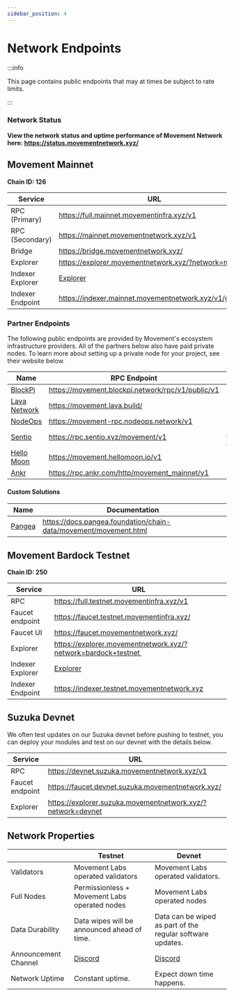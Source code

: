 ```yaml
---
sidebar_position: 4
---
```


# Network Endpoints

:::info

This page contains public endpoints that may at times be subject to rate limits. 

:::

### Network Status

**View the network status and uptime performance of Movement Network here: https://status.movementnetwork.xyz/**


## Movement Mainnet


**Chain ID: 126**

| Service          | URL                                                                    |
|------------------|------------------------------------------------------------------------|
| RPC (Primary)    | https://full.mainnet.movementinfra.xyz/v1                              |
| RPC (Secondary)  | https://mainnet.movementnetwork.xyz/v1                                 |
| Bridge           | https://bridge.movementnetwork.xyz/                                    |
| Explorer         | https://explorer.movementnetwork.xyz/?network=mainnet |
| Indexer Explorer | [Explorer](https://cloud.hasura.io/public/graphiql?endpoint=https%3A%2F%2Findexer.mainnet.movementnetwork.xyz%2Fv1%2Fgraphql) | 
| Indexer Endpoint | https://indexer.mainnet.movementnetwork.xyz/v1/graphql |


### Partner Endpoints

The following public endpoints are provided by Movement's ecosystem infrastructure providers. All of the partners below also have paid private nodes. To learn more about setting up a private node for your project, see their website below.

| Name             | RPC Endpoint                                                                    | Indexer Endpoint |
|------------------|---------------------------------------------------------------------------------|------------------|
| [BlockPi](https://blockpi.io/)             | https://movement.blockpi.network/rpc/v1/public/v1     |                  |
| [Lava Network](https://www.lavanet.xyz/)   | https://movement.lava.build/ |                        |                  |
| [NodeOps](https://nodeops.network)         | https://movement-rpc.nodeops.network/v1 |             |                  |
| [Sentio](https://app.sentio.xyz/)          |  https://rpc.sentio.xyz/movement/v1                   | https://rpc.sentio.xyz/movement-indexer/v1/graphql |
| [Hello Moon](https://www.hellomoon.io/)    | https://movement.hellomoon.io/v1                      |                  |
| [Ankr](https://www.ankr.com/)              | https://rpc.ankr.com/http/movement_mainnet/v1         |                  |


#### Custom Solutions

| Name             | Documentation                                                          |
|------------------|------------------------------------------------------------------------|
| [Pangea](https://pangea.foundation/)    | https://docs.pangea.foundation/chain-data/movement/movement.html    |



## Movement Bardock Testnet
**Chain ID: 250**

| Service          | URL                                                                    |
|------------------|------------------------------------------------------------------------|
| RPC              | https://full.testnet.movementinfra.xyz/v1        |
| Faucet endpoint  | https://faucet.testnet.movementinfra.xyz/      |
| Faucet UI        | https://faucet.movementnetwork.xyz/        |
| Explorer         | https://explorer.movementnetwork.xyz/?network=bardock+testnet  |
| Indexer Explorer | [Explorer](https://cloud.hasura.io/public/graphiql?endpoint=https%3A%2F%2Findexer.testnet.movementnetwork.xyz%2Fv1%2Fgraphql) | 
| Indexer Endpoint | https://indexer.testnet.movementnetwork.xyz |


## Suzuka Devnet

We often test updates on our Suzuka devnet before pushing to testnet, you can deploy your modules and test on our devnet with the details below.

| Service          | URL                                                                    |
|------------------|------------------------------------------------------------------------|
| RPC              | https://devnet.suzuka.movementnetwork.xyz/v1     |
| Faucet endpoint  | https://faucet.devnet.suzuka.movementnetwork.xyz/    |
| Explorer         | https://explorer.suzuka.movementnetwork.xyz/?network=devnet |


## Network Properties

|  | Testnet  | Devnet |
| --- | --- | --- |
| Validators  | Movement Labs operated validators  | Movement Labs operated validators.  |
| Full Nodes  | Permissionless + Movement Labs operated nodes  | Movement Labs operated nodes  |
| Data Durability | Data wipes will be announced ahead of time.  | Data can be wiped as part of the regular software updates. |
| Announcement Channel | [Discord](https://discord.com/channels/1101576619493167217/1259638014184001668)| [Discord](https://discord.com/channels/1101576619493167217/1259638353607917589) |
| Network Uptime | Constant uptime. | Expect down time happens.  |
